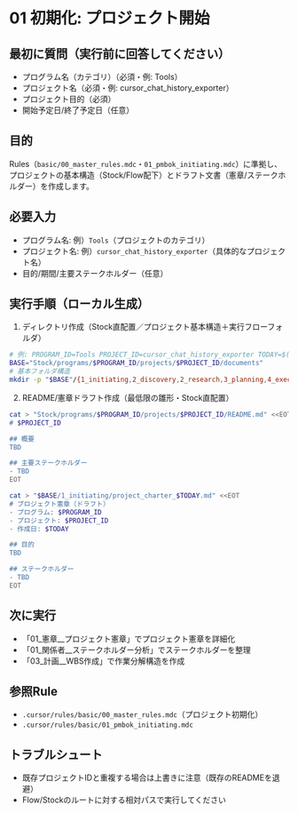 # 01 初期化: プロジェクト開始

## 最初に質問（実行前に回答してください）
- プログラム名（カテゴリ）（必須・例: Tools）
- プロジェクト名（必須・例: cursor_chat_history_exporter）
- プロジェクト目的（必須）
- 開始予定日/終了予定日（任意）

## 目的
Rules（`basic/00_master_rules.mdc`・`01_pmbok_initiating.mdc`）に準拠し、プロジェクトの基本構造（Stock/Flow配下）とドラフト文書（憲章/ステークホルダー）を作成します。

## 必要入力
- プログラム名: 例）`Tools`（プロジェクトのカテゴリ）
- プロジェクト名: 例）`cursor_chat_history_exporter`（具体的なプロジェクト名）
- 目的/期間/主要ステークホルダー（任意）

## 実行手順（ローカル生成）
1. ディレクトリ作成（Stock直配置／プロジェクト基本構造＋実行フローフォルダ）
```bash
# 例: PROGRAM_ID=Tools PROJECT_ID=cursor_chat_history_exporter TODAY=$(date +%Y-%m-%d)
BASE="Stock/programs/$PROGRAM_ID/projects/$PROJECT_ID/documents"
# 基本フォルダ構造
mkdir -p "$BASE"/{1_initiating,2_discovery,2_research,3_planning,4_executing,5_monitoring,6_closing,9_event_preparation}
```
2. README/憲章ドラフト作成（最低限の雛形・Stock直配置）
```bash
cat > "Stock/programs/$PROGRAM_ID/projects/$PROJECT_ID/README.md" <<EOT
# $PROJECT_ID

## 概要
TBD

## 主要ステークホルダー
- TBD
EOT

cat > "$BASE/1_initiating/project_charter_$TODAY.md" <<EOT
# プロジェクト憲章（ドラフト）
- プログラム: $PROGRAM_ID
- プロジェクト: $PROJECT_ID
- 作成日: $TODAY

## 目的
TBD

## ステークホルダー
- TBD
EOT
```

## 次に実行
- 「01_憲章__プロジェクト憲章」でプロジェクト憲章を詳細化
- 「01_関係者__ステークホルダー分析」でステークホルダーを整理
- 「03_計画__WBS作成」で作業分解構造を作成

## 参照Rule
- `.cursor/rules/basic/00_master_rules.mdc`（プロジェクト初期化）
- `.cursor/rules/basic/01_pmbok_initiating.mdc`

## トラブルシュート
- 既存プロジェクトIDと重複する場合は上書きに注意（既存のREADMEを退避）
- Flow/Stockのルートに対する相対パスで実行してください
